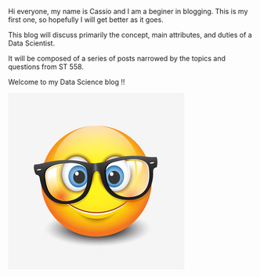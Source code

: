 Hi everyone, my name is Cassio and I am a beginer in blogging. This is my first one, so hopefully I will get better as it goes.

This blog will discuss primarily the concept, main attributes, and duties of a Data Scientist.

It will be composed of a series of posts narrowed by the topics and questions from ST 558.

Welcome to my Data Science blog !!

![test](/docs/image.jpg)
